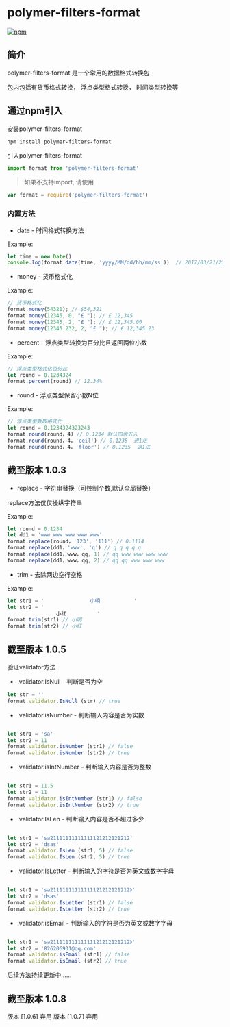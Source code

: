 # polymer-filters-format
[![npm](https://img.shields.io/npm/v/polymer-filters-format.svg?style=flat-square)](https://www.npmjs.com/package/polymer-filters-format)

## 简介

polymer-filters-format 是一个常用的数据格式转换包

包内包括有货币格式转换， 浮点类型格式转换， 时间类型转换等

## 通过npm引入

安装polymer-filters-format

```shell
npm install polymer-filters-format
```
引入polymer-filters-format

```javascript
import format from 'polymer-filters-format'
```

>如果不支持import, 请使用

```javascript
var format = require('polymer-filters-format')
```

### 内置方法

- date - 时间格式转换方法

Example:

```javascript
let time = new Date()
console.log(format.date(time, 'yyyy/MM/dd/hh/mm/ss'))  // 2017/03/21/23/34/32

```

- money - 货币格式化

Example:

```javascript
// 货币格式化
format.money(54321); // $54,321
format.money(12345, 0, "£ "); // £ 12,345
format.money(12345, 2, "£ "); // £ 12,345.00
format.money(12345.232, 2, "£ "); // £ 12,345.23

```

- percent - 浮点类型转换为百分比且返回两位小数

Example:

```javascript
// 浮点类型格式化百分比
let round = 0.1234324
format.percent(round) // 12.34%
```

- round - 浮点类型保留小数N位

Example:

```javascript
// 浮点类型截取格式化
let round = 0.1234324323243
format.round(round，4) // 0.1234 默认四舍五入
format.round(round，4，'ceil') // 0.1235  进1法
format.round(round，4，'floor') // 0.1235  退1法
```
## 截至版本 1.0.3

- replace - 字符串替换（可控制个数,默认全局替换）

replace方法仅仅操纵字符串

Example:

```javascript
let round = 0.1234
let dd1 = 'www www www www www'
format.replace(round，'123', '111') // 0.1114
format.replace(dd1，'www', 'q') // q q q q q
format.replace(dd1，www，qq, 1) // qq www www www www
format.replace(dd1，www，qq, 2) // qq qq www www www
```


- trim - 去除两边空行空格

Example:

```javascript
let str1 = '               小明           '
let str2 = '
                小红          '
format.trim(str1) // 小明
format.trim(str2) // 小红

```
## 截至版本 1.0.5

验证validator方法

- .validator.IsNull - 判断是否为空

```javascript
let str = ''
format.validator.IsNull (str) // true

```


- .validator.isNumber - 判断输入内容是否为实数

```javascript

let str1 = 'sa'
let str2 = 11
format.validator.isNumber (str1) // false
format.validator.isNumber (str2) // true

```

- .validator.isIntNumber - 判断输入内容是否为整数

```javascript

let str1 = 11.5
let str2 = 11
format.validator.isIntNumber (str1) // false
format.validator.isIntNumber (str2) // true

```

- .validator.IsLen - 判断输入内容是否不超过多少

```javascript

let str1 = 'sa21111111111111121212121212'
let str2 = 'dsas'
format.validator.IsLen (str1, 5) // false
format.validator.IsLen (str2, 5) // true

```

- .validator.IsLetter - 判断输入的字符是否为英文或数字字母

```javascript

let str1 = 'sa21111111111111121212121212》'
let str2 = 'dsas'
format.validator.IsLetter (str1) // false
format.validator.IsLetter (str2) // true

```

- .validator.isEmail - 判断输入的字符是否为英文或数字字母

```javascript

let str1 = 'sa21111111111111121212121212》'
let str2 = '826206931@qq.com'
format.validator.isEmail (str1) // false
format.validator.isEmail (str2) // true

```
后续方法持续更新中......

## 截至版本 1.0.8

版本 [1.0.6] 弃用
版本 [1.0.7] 弃用
